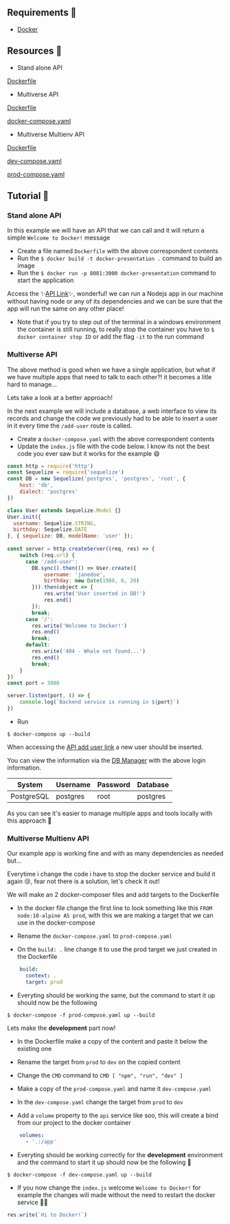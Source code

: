 ## Requirements 🔨
- [Docker](https://docker.com)

## Resources 📜

- Stand alone API

[Dockerfile](/resources/Dockerfile.md#Dockerfile)

- Multiverse API

[Dockerfile](/resources/Dockerfile.md#Dockerfile)

[docker-compose.yaml](/resources/compose.md#docker-composeyaml)

- Multiverse Multienv API

[Dockerfile](/resources/Dockerfile.md#Dockerfile-1)

[dev-compose.yaml](/resources/compose.md#dev-composeyaml)

[prod-compose.yaml](/resources/compose.md#prod-composeyaml)

## Tutorial 📘
### Stand alone API
In this example we will have an API that we can call and it will return a simple ``Welcome to Docker!`` message

- Create a file named ``Dockerfile`` with the above correspondent contents
- Run the ``$ docker build -t docker-presentation .`` command to build an image
- Run the ``$ docker run -p 8081:3000 docker-presentation`` command to start the application

Access the ✨[API Link](http://localhost:8081)✨, wonderful! we can run a Nodejs app in our machine without having node or any of its dependencies and we can be sure that the app will run the same on any other place!

- Note that if you try to step out of the terminal in a windows environment the container is still running, to really stop the container you have to ``$ docker container stop ID`` or add the flag ``-it`` to the run command

### Multiverse API
The above method is good when we have a single application, but what if we have multiple apps that need to talk to each other?! it becomes a litle hard to manage...

Lets take a look at a better approach!

In the next example we will include a database, a web interface to view its records and change the code we previously had to be able to insert a user in it every time the ``/add-user`` route is called.

- Create a ``docker-compose.yaml`` with the above correspondent contents
- Update the ``index.js`` file with the code below. I know its not the best code you ever saw but it works for the example 😄
```javascript
const http = require('http')
const Sequelize = require('sequelize')
const DB = new Sequelize('postgres', 'postgres', 'root', {
    host: 'db',
    dialect: 'postgres'
})

class User extends Sequelize.Model {}
User.init({
  username: Sequelize.STRING,
  birthday: Sequelize.DATE
}, { sequelize: DB, modelName: 'user' });
  
const server = http.createServer((req, res) => {
    switch (req.url) {
      case '/add-user':
        DB.sync().then(() => User.create({
            username: 'janedoe',
            birthday: new Date(1980, 6, 20)
        })).then(object => {
            res.write('User inserted in DB!')
            res.end()
        });
        break;
      case '/':
        res.write('Welcome to Docker!')
        res.end()
        break;
      default:
        res.write('404 - Whale not found...')
        res.end()
        break;
    }
})
const port = 3000

server.listen(port, () => {
    console.log(`Backend service is running in ${port}`)
})
```
- Run 
```shell
$ docker-compose up --build
```

When accessing the [API add user link](http://localhost:8081/add-user) a new user should be inserted.

You can view the information via the [DB Manager](http://localhost:8082) with the above login information.

| System | Username | Password | Database |
| --- | --- | --- | --- |
| PostgreSQL | postgres | root | postgres |

As you can see it's easier to manage multiple apps and tools locally with this approach 🐳

### Multiverse Multienv API
Our example app is working fine and with as many dependencies as needed but...

Everytime i change the code i have to stop the docker service and build it again 😢, fear not there is a solution, let's check it out!

We will make an 2 docker-composer files and add targets to the Dockerfile

- In the docker file change the first line to look something like this ``FROM node:10-alpine AS prod``, with this we are making a target that we can use in the docker-compose

- Rename the ``docker-compose.yaml`` to ``prod-compose.yaml``

- On the ``build: .`` line change it to use the prod target we just created in the Dockerfile
```yaml
    build: 
      context: .
      target: prod
```

- Everyting should be working the same, but the command to start it up should now be the following

```shell
$ docker-compose -f prod-compose.yaml up --build
```
Lets make the **development** part now!

- In the Dockerfile make a copy of the content and paste it below the existing one

- Rename the target from ``prod`` to ``dev`` on the copied content

- Change the ``CMD`` command to ``CMD [ "npm", "run", "dev" ]``

- Make a copy of the ``prod-compose.yaml`` and name it ``dev-compose.yaml``

- In the ``dev-compose.yaml`` change the target from ``prod`` to ``dev``

- Add a ``volume`` property to the ``api`` service like soo, this will create a bind from our project to the docker container
```yaml
    volumes:
      - '.:/app'
```

- Everyting should be working correctly for the **development** environment and the command to start it up should now be the following 🤞

```shell
$ docker-compose -f dev-compose.yaml up --build
```

- If you now change the ``index.js`` welcome ``Welcome to Docker!`` for example the changes will made without the need to restart the docker service 🎉🎉
```javascript
res.write(`Hi to Docker!`)
```

